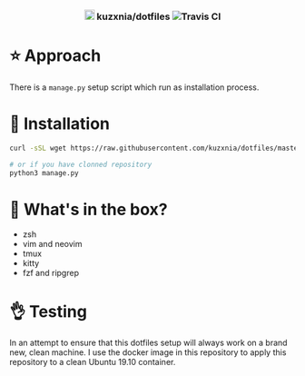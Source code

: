 <h3 align="center">
  <span><img width="18" src="https://image.flaticon.com/icons/svg/226/226772.svg" alt="Linux - Icon made by Freepik from Flaticon" /></span>
  kuzxnia/dotfiles
  <span><img alt="Travis CI" src="https://travis-ci.com/kuzxnia/dotfiles.svg?branch=master"></span>
</h3>


# :star: Approach
There is a `manage.py` setup script which run as installation process.

# :rocket: Installation

```bash
curl -sSL wget https://raw.githubusercontent.com/kuzxnia/dotfiles/master/manage.py | python3

# or if you have clonned repository
python3 manage.py
```

# :postbox: What's in the box?
* zsh
* vim and neovim
* tmux
* kitty
* fzf and ripgrep


# :ok_hand: Testing
In an attempt to ensure that this dotfiles setup will always work on a brand new, clean machine. I use the docker image in this repository to apply this repository to a clean Ubuntu 19.10 container.
